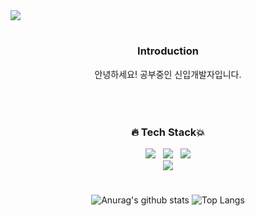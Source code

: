 <!--
**FranzCho/FranzCho** is a ✨ _special_ ✨ repository because its `README.md` (this file) appears on your GitHub profile.
 
Here are some ideas to get you started:
- 🔭 I’m currently working on ...
- 🌱 I’m currently learning ...
- 👯 I’m looking to collaborate on ...
- 🤔 I’m looking for help with ...
- 💬 Ask me about ...
- 📫 How to reach me: ...
-->
<!-- header -->
<img src="https://capsule-render.vercel.app/api?type=slice&color=auto&height=300&section=header&text=Franz%20Cho&fontSize=90" />

#
<div align=center>
<!--소개-->
<h3> Introduction </h3>
안녕하세요! 공부중인 신입개발자입니다.<br>
<br/><br/>

#
<!--기술스택-->
   <h3>🔥 Tech Stack💥</h3>
   <p><img src="https://img.shields.io/badge/HTML5-E34F26?  style=flat&logo=html5&logoColor=white"/>&nbsp;&nbsp;
   <img src="https://img.shields.io/badge/CSS3-1572B6?style=flat&logo=css3&logoColor=white"/>&nbsp;&nbsp;
   <img src="https://img.shields.io/badge/JavaScript-F7DF1E?style=flat&logo=JavaScript&logoColor=white"/> <br>
     <img src="https://img.shields.io/badge/React-61DAFB?style=flat&logo=React&logoColor=white"/>

#
![Anurag's github stats](https://github-readme-stats.vercel.app/api?username=FranzCho&show_icons=true&theme=tokyonight)
![Top Langs](https://github-readme-stats.vercel.app/api/top-langs/?username=FranzCho&layout=compact&theme=tokyonight)

